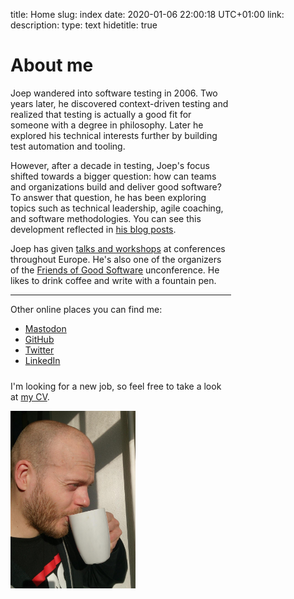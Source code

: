 title: Home
slug: index
date: 2020-01-06 22:00:18 UTC+01:00
link: 
description: 
type: text
hidetitle: true


<h1>About me</h1>

<div class="d-flex flex-wrap justify-content-between">
	<div style="max-width:70%" class="mr-5">
		<p>Joep wandered into software testing in 2006. Two years later, he discovered context-driven testing and realized that testing is actually a good fit for someone with a degree in philosophy. Later he explored his technical interests further by building test automation and tooling.</p>
		<p>However, after a decade in testing, Joep's focus shifted towards a bigger question: how can teams and organizations build and deliver good software? To answer that question, he has been exploring topics such as technical leadership, agile coaching, and software methodologies. You can see this development reflected in <a href="/blog/" target="_blank">his blog posts</a>.</p>
		<p>Joep has given <a href="/my-talks/" target="_blank">talks and workshops</a> at conferences throughout Europe. He's also one of the organizers of the <a href="https://frogsconf.nl/" target="_blank">Friends of Good Software</a> unconference. He likes to drink coffee and write with a fountain pen.</p>
		<hr />
		<p>Other online places you can find me:</p>
		<ul>
			<li><a href="https://chaos.social/@joeposaurus" target="_blank" rel="me">Mastodon</a></li>
			<li><a href="https://github.com/j19sch" target="_blank">GitHub</a></li>
			<li><a href="https://twitter.com/j19sch" target="_blank">Twitter</a></li>
			<li><a href="https://www.linkedin.com/in/joepschuurkes/" target="_blank">LinkedIn</a></li>
		</ul>
		<p style="margin-top:1.5rem;">I'm looking for a new job, so feel free to take a look at <a href="https://www.dropbox.com/s/di4q1jmreya4yv9/cv-joep-schuurkes.pdf?dl=0" target="_blank">my CV</a>.</p>
	</div>
	<div style="max-width:200px">
		<img src="/images/joep-coffee.jpg" alt="Joep drinking coffee" style="margin-top:0px;" />
	</div>
</div>
